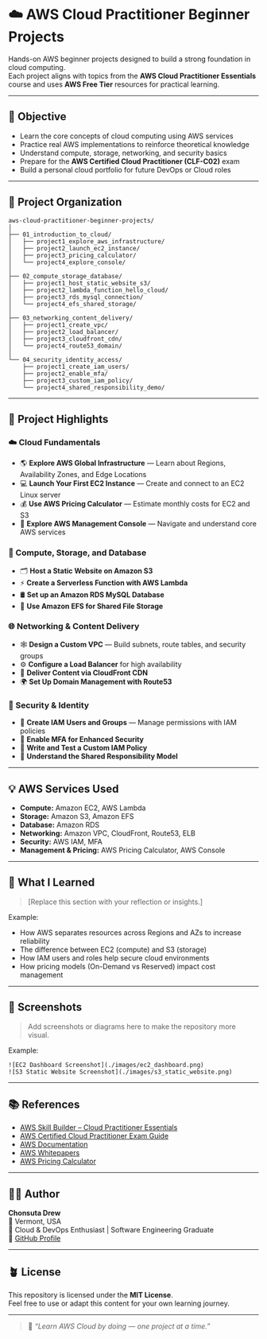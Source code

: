 # ☁️ AWS Cloud Practitioner Beginner Projects

Hands-on AWS beginner projects designed to build a strong foundation in cloud computing.  
Each project aligns with topics from the **AWS Cloud Practitioner Essentials** course and uses **AWS Free Tier** resources for practical learning.

---

## 🎯 Objective
- Learn the core concepts of cloud computing using AWS services  
- Practice real AWS implementations to reinforce theoretical knowledge  
- Understand compute, storage, networking, and security basics  
- Prepare for the **AWS Certified Cloud Practitioner (CLF-C02)** exam  
- Build a personal cloud portfolio for future DevOps or Cloud roles  

---

## 📂 Project Organization

```
aws-cloud-practitioner-beginner-projects/
│
├── 01_introduction_to_cloud/
│   ├── project1_explore_aws_infrastructure/
│   ├── project2_launch_ec2_instance/
│   ├── project3_pricing_calculator/
│   └── project4_explore_console/
│
├── 02_compute_storage_database/
│   ├── project1_host_static_website_s3/
│   ├── project2_lambda_function_hello_cloud/
│   ├── project3_rds_mysql_connection/
│   └── project4_efs_shared_storage/
│
├── 03_networking_content_delivery/
│   ├── project1_create_vpc/
│   ├── project2_load_balancer/
│   ├── project3_cloudfront_cdn/
│   └── project4_route53_domain/
│
└── 04_security_identity_access/
    ├── project1_create_iam_users/
    ├── project2_enable_mfa/
    ├── project3_custom_iam_policy/
    └── project4_shared_responsibility_demo/
```

---

## 🧩 Project Highlights

### ☁️ Cloud Fundamentals
- 🌎 **Explore AWS Global Infrastructure** — Learn about Regions, Availability Zones, and Edge Locations  
- 💻 **Launch Your First EC2 Instance** — Create and connect to an EC2 Linux server  
- 💰 **Use AWS Pricing Calculator** — Estimate monthly costs for EC2 and S3  
- 🧭 **Explore AWS Management Console** — Navigate and understand core AWS services  

### 💾 Compute, Storage, and Database
- 🗂️ **Host a Static Website on Amazon S3**  
- ⚡ **Create a Serverless Function with AWS Lambda**  
- 🛢️ **Set up an Amazon RDS MySQL Database**  
- 📁 **Use Amazon EFS for Shared File Storage**

### 🌐 Networking & Content Delivery
- 🕸️ **Design a Custom VPC** — Build subnets, route tables, and security groups  
- ⚙️ **Configure a Load Balancer** for high availability  
- 🚀 **Deliver Content via CloudFront CDN**  
- 🌍 **Set Up Domain Management with Route53**

### 🔐 Security & Identity
- 👥 **Create IAM Users and Groups** — Manage permissions with IAM policies  
- 🔑 **Enable MFA for Enhanced Security**  
- 🧾 **Write and Test a Custom IAM Policy**  
- 🧱 **Understand the Shared Responsibility Model**

---

## 💡 AWS Services Used
- **Compute:** Amazon EC2, AWS Lambda  
- **Storage:** Amazon S3, Amazon EFS  
- **Database:** Amazon RDS  
- **Networking:** Amazon VPC, CloudFront, Route53, ELB  
- **Security:** AWS IAM, MFA  
- **Management & Pricing:** AWS Pricing Calculator, AWS Console  

---

## 🧠 What I Learned
> [Replace this section with your reflection or insights.]

Example:
- How AWS separates resources across Regions and AZs to increase reliability  
- The difference between EC2 (compute) and S3 (storage)  
- How IAM users and roles help secure cloud environments  
- How pricing models (On-Demand vs Reserved) impact cost management  

---

## 📸 Screenshots
> Add screenshots or diagrams here to make the repository more visual.

Example:
```
![EC2 Dashboard Screenshot](./images/ec2_dashboard.png)
![S3 Static Website Screenshot](./images/s3_static_website.png)
```

---

## 📚 References
- [AWS Skill Builder – Cloud Practitioner Essentials](https://skillbuilder.aws/)  
- [AWS Certified Cloud Practitioner Exam Guide](https://aws.amazon.com/certification/certified-cloud-practitioner/)  
- [AWS Documentation](https://docs.aws.amazon.com/)  
- [AWS Whitepapers](https://aws.amazon.com/whitepapers/)  
- [AWS Pricing Calculator](https://calculator.aws/)  

---

## 👩‍💻 Author
**Chonsuta Drew**  
📍 Vermont, USA  
💼 Cloud & DevOps Enthusiast | Software Engineering Graduate  
🔗 [GitHub Profile](https://github.com/Krystalblast)

---

## 🪴 License
This repository is licensed under the **MIT License**.  
Feel free to use or adapt this content for your own learning journey.

---

> 🌈 *“Learn AWS Cloud by doing — one project at a time.”*
